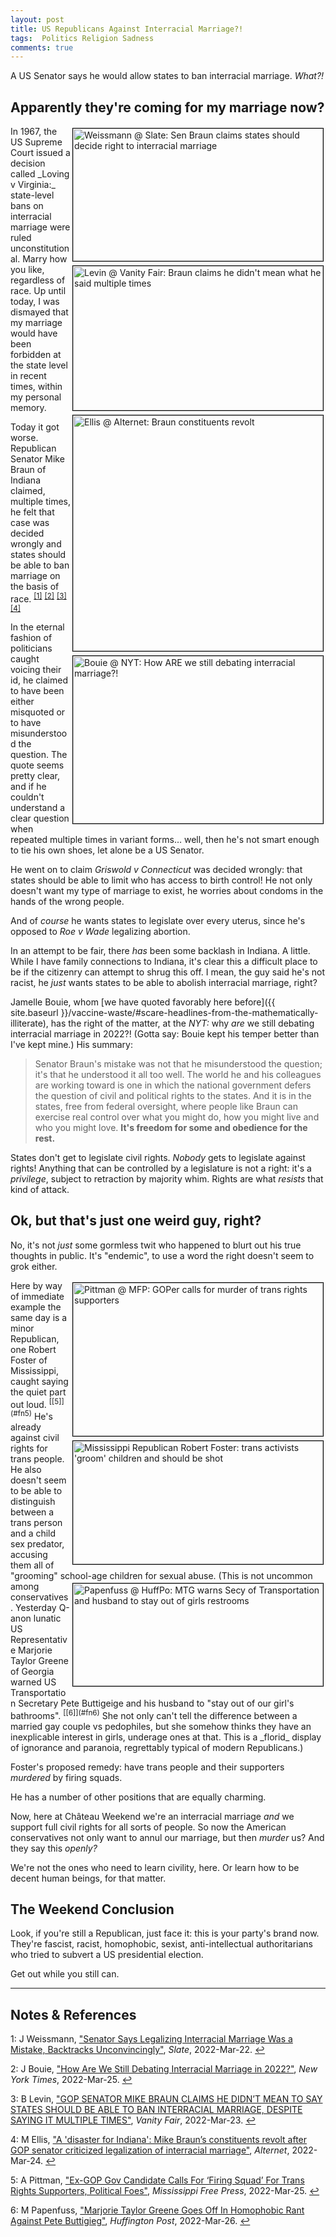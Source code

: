 ```yaml
---
layout: post
title: US Republicans Against Interracial Marriage?!
tags:  Politics Religion Sadness
comments: true
---
```


A US Senator says he would allow states to ban interracial marriage.  _What?!_  


## Apparently they're coming for my marriage now?  

<img src="{{ site.baseurl }}/images/2022-03-27-republicans-against-interracial-marriage-slate-1.jpg" width="400" height="212" alt="Weissmann @ Slate: Sen Braun claims states should decide right to interracial marriage" title="Weissmann @ Slate: Sen Braun claims states should decide right to interracial marriage" style="float: right; margin: 3px 3px 3px 3px; border: 1px solid #000000;">
<img src="{{ site.baseurl }}/images/2022-03-27-republicans-against-interracial-marriage-vf-1.jpg" width="400" height="231" alt="Levin @ Vanity Fair: Braun claims he didn't mean what he said multiple times" title="Levin @ Vanity Fair: Braun claims he didn't mean what he said multiple times" style="float: right; margin: 3px 3px 3px 3px; border: 1px solid #000000;">
<img src="{{ site.baseurl }}/images/2022-03-27-republicans-against-interracial-marriage-alternet-1.jpg" width="400" height="377" alt="Ellis @ Alternet: Braun constituents revolt" title="Ellis @ Alternet: Braun constituents revolt" style="float: right; margin: 3px 3px 3px 3px; border: 1px solid #000000;">
<img src="{{ site.baseurl }}/images/2022-03-27-republicans-against-interracial-marriage-nyt-1.jpg" width="400" height="268" alt="Bouie @ NYT: How ARE we still debating interracial marriage?!" title="Bouie @ NYT: How ARE we still debating interracial marriage?!" style="float: right; margin: 3px 3px 3px 3px; border: 1px solid #000000;">
In 1967, the US Supreme Court issued a decision called _Loving v Virginia:_ state-level bans
on interracial marriage were ruled unconstitutional.  Marry how you like, regardless of
race.  Up until today, I was dismayed that my marriage would have been forbidden at the
state level in recent times, within my personal memory.  

Today it got worse.  Republican Senator Mike Braun of Indiana claimed, multiple times, he felt that case was decided wrongly and states should be able to ban marriage on the basis of race. <sup id="fn1a">[[1]](#fn1)</sup> <sup id="fn2a">[[2]](#fn2)</sup> <sup id="fn3a">[[3]](#fn3)</sup> <sup id="fn4a">[[4]](#fn4)</sup>  

In the eternal fashion of politicians caught voicing their id, he claimed to have been
either misquoted or to have misunderstood the question.  The quote seems pretty clear, and
if he couldn't understand a clear question when repeated multiple times in variant
forms&hellip; well, then he's not smart enough to tie his own shoes, let alone be a
US Senator.  

He went on to claim _Griswold v Connecticut_ was decided wrongly: that states should be
able to limit who has access to birth control!  He not only doesn't want my type of marriage to
exist, he worries about condoms in the hands of the wrong people.  

And of _course_ he wants states to legislate over every uterus, since he's opposed to _Roe
v Wade_ legalizing abortion.  

In an attempt to be fair, there _has_ been some backlash in Indiana.  A little.  While I
have family connections to Indiana, it's clear this a difficult place to be if the citizenry can
attempt to shrug this off.  I mean, the guy said he's not racist, he _just_ wants states to
be able to abolish interracial marriage, right?  

Jamelle Bouie, whom [we have quoted favorably here before]({{ site.baseurl }}/vaccine-waste/#scare-headlines-from-the-mathematically-illiterate), has the right of the matter, at the _NYT:_
why _are_ we still debating interracial marriage in 2022?!  (Gotta say: Bouie kept his temper
better than I've kept mine.)  His summary:  

> Senator Braun's mistake was not that he misunderstood the question; it's that he
> understood it all too well. The world he and his colleagues are working toward is one in
> which the national government defers the question of civil and political rights to the
> states. And it is in the states, free from federal oversight, where people like Braun
> can exercise real control over what you might do, how you might live and who you might
> love. __It's freedom for some and obedience for the rest.__  

States don't get to legislate civil rights.  _Nobody_ gets to legislate against rights!
Anything that can be controlled by a legislature is not a right: it's a _privilege_,
subject to retraction by majority whim.  Rights are what _resists_ that kind of attack.  


## Ok, but that's just one weird guy, right?  

No, it's not _just_ some gormless twit who happened to blurt out his true thoughts in
public.  It's "endemic", to use a word the right doesn't seem to grok either.  

<img src="{{ site.baseurl }}/images/2022-03-27-republicans-against-interracial-marriage-mfp-1.jpg" width="400" height="245" alt="Pittman @ MFP: GOPer calls for murder of trans rights supporters" title="Pittman @ MFP: GOPer calls for murder of trans rights supporters" style="float: right; margin: 3px 3px 3px 3px; border: 1px solid #000000;">
<img src="{{ site.baseurl }}/images/2022-03-27-republicans-against-interracial-marriage-mfp-2.jpg" width="400" height="197" alt="Mississippi Republican Robert Foster: trans activists 'groom' children and should be shot" title="Mississippi Republican Robert Foster: trans activists 'groom' children and should be shot" style="float: right; margin: 3px 3px 3px 3px; border: 1px solid #000000;">
Here by way of immediate example the same day is a minor Republican, one Robert Foster of
Mississippi, caught saying the quiet part out loud. <sup id="fn5a">[[5]](#fn5)</sup> He's
already against civil rights for trans people.  He also doesn't seem to be able to
distinguish between a trans person and a child sex predator, accusing them all of
"grooming" school-age children for sexual abuse.  

<img src="{{ site.baseurl }}/images/2022-03-27-republicans-against-interracial-marriage-huffpo-1.jpg" width="400" height="164" alt="Papenfuss @ HuffPo: MTG warns Secy of Transportation and husband to stay out of girls restrooms" title="Papenfuss @ HuffPo: MTG warns Secy of Transportation and husband to stay out of girls restrooms" style="float: right; margin: 3px 3px 3px 3px; border: 1px solid #000000;">
(This is not uncommon among conservatives.  Yesterday Q-anon lunatic US Representative
Marjorie Taylor Greene of Georgia warned US Transportation Secretary Pete Buttigeige and
his husband to "stay out of our girl's bathrooms".  <sup id="fn6a">[[6]](#fn6)</sup>
She not only can't tell the difference
between a married gay couple vs pedophiles, but she somehow thinks they have an
inexplicable interest in girls, underage ones at that.  This is a _florid_ display of
ignorance and paranoia, regrettably typical of modern Republicans.)  

Foster's proposed remedy: have trans people and their supporters _murdered_ by firing squads.  

He has a number of other positions that are equally charming.  

Now, here at Ch&acirc;teau Weekend we're an interracial marriage _and_ we support full
civil rights for all sorts of people.  So now the American conservatives not only want to
annul our marriage, but then _murder_ us?  And they say this _openly?_  

We're not the ones who need to learn civility, here.  Or learn how to be decent human
beings, for that matter.  


## The Weekend Conclusion  

Look, if you're still a Republican, just face it: this is your party's brand now.
They're fascist, racist, homophobic, sexist, anti-intellectual authoritarians who
tried to subvert a US presidential election.  

Get out while you still can.  

---

## Notes &amp; References  

<!--
<sup id="fn1a">[[1]](#fn1)</sup>

<a id="fn1">1</a>: ***, ["***"](***), *** [↩](#fn1a)  

<a href="{{ site.baseurl }}/images/***">
  <img src="{{ site.baseurl }}/images/***" width="400" height="***" alt="***" title="***" style="float: right; margin: 3px 3px 3px 3px; border: 1px solid #000000;">
</a>

<iframe width="400" height="224" src="***" allow="accelerometer; encrypted-media; gyroscope; picture-in-picture" allowfullscreen style="float: right; margin: 3px 3px 3px 3px; border: 1px solid #000000;"></iframe>
-->

<a id="fn1">1</a>: J Weissmann, ["Senator Says Legalizing Interracial Marriage Was a Mistake, Backtracks Unconvincingly"](https://slate.com/news-and-politics/2022/03/republican-sen-mike-braun-says-supreme-court-should-not-have-struck-down-state-laws-banning-interracial-marriage-then-backtracks-unconvincingly.html), _Slate_, 2022-Mar-22. [↩](#fn1a)  

<a id="fn2">2</a>: J Bouie, ["How Are We Still Debating Interracial Marriage in 2022?"](https://www.nytimes.com/2022/03/25/opinion/mike-braun-loving-virginia.html), _New York Times_, 2022-Mar-25. [↩](#fn2a)  

<a id="fn3">3</a>: B Levin, ["GOP SENATOR MIKE BRAUN CLAIMS HE DIDN’T MEAN TO SAY STATES SHOULD BE ABLE TO BAN INTERRACIAL MARRIAGE, DESPITE SAYING IT MULTIPLE TIMES"](https://www.vanityfair.com/news/2022/03/mike-braun-supreme-court-interracial-marriage), _Vanity Fair_, 2022-Mar-23. [↩](#fn3a)  

<a id="fn4">4</a>: M Ellis, ["A 'disaster for Indiana': Mike Braun’s constituents revolt after GOP senator criticized legalization of interracial marriage"](https://www.alternet.org/2022/03/indiana-residents/), _Alternet_, 2022-Mar-24. [↩](#fn4a)  

<a id="fn5">5</a>: A Pittman, ["Ex-GOP Gov Candidate Calls For ‘Firing Squad’ For Trans Rights Supporters, Political Foes"](https://www.mississippifreepress.org/22283/ex-gop-gov-candidate-calls-for-firing-squad-for-trans-rights-supporters-political-foes/), _Mississippi Free Press_, 2022-Mar-25. [↩](#fn5a)  

<a id="fn6">6</a>: M Papenfuss, ["Marjorie Taylor Greene Goes Off In Homophobic Rant Against Pete Buttigieg"](https://www.huffpost.com/entry/marjorie-taylor-greene-pete-buttigieg-trump-rally-georgia-girls-bathrooms_n_623fa0d8e4b0ccd4f5204362), _Huffington Post_, 2022-Mar-26. [↩](#fn6a)  

